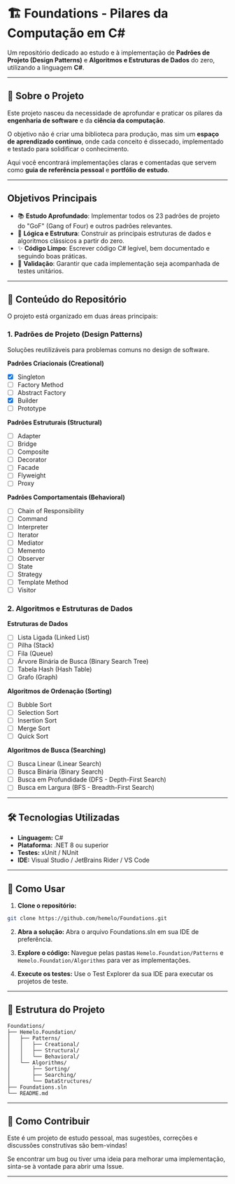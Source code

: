 ﻿# 🏗️ Foundations - Pilares da Computação em C#

Um repositório dedicado ao estudo e à implementação de **Padrões de Projeto (Design Patterns)** e **Algoritmos e Estruturas de Dados** do zero, utilizando a linguagem **C#**.

---

## 🎯 Sobre o Projeto

Este projeto nasceu da necessidade de aprofundar e praticar os pilares da **engenharia de software** e da **ciência da computação**.  

O objetivo não é criar uma biblioteca para produção, mas sim um **espaço de aprendizado contínuo**, onde cada conceito é dissecado, implementado e testado para solidificar o conhecimento.

Aqui você encontrará implementações claras e comentadas que servem como **guia de referência pessoal** e **portfólio de estudo**.

---

## Objetivos Principais

- 📚 **Estudo Aprofundado**: Implementar todos os 23 padrões de projeto do "GoF" (Gang of Four) e outros padrões relevantes.
- 🧠 **Lógica e Estrutura**: Construir as principais estruturas de dados e algoritmos clássicos a partir do zero.
- ✨ **Código Limpo**: Escrever código C# legível, bem documentado e seguindo boas práticas.
- 🧪 **Validação**: Garantir que cada implementação seja acompanhada de testes unitários.

---

## 📖 Conteúdo do Repositório

O projeto está organizado em duas áreas principais:

### 1. Padrões de Projeto (Design Patterns)

Soluções reutilizáveis para problemas comuns no design de software.

**Padrões Criacionais (Creational)**  
- [X] Singleton  
- [ ] Factory Method  
- [ ] Abstract Factory  
- [X] Builder  
- [ ] Prototype  

**Padrões Estruturais (Structural)**  
- [ ] Adapter  
- [ ] Bridge  
- [ ] Composite  
- [ ] Decorator  
- [ ] Facade  
- [ ] Flyweight  
- [ ] Proxy  

**Padrões Comportamentais (Behavioral)**  
- [ ] Chain of Responsibility  
- [ ] Command  
- [ ] Interpreter  
- [ ] Iterator  
- [ ] Mediator  
- [ ] Memento  
- [ ] Observer  
- [ ] State  
- [ ] Strategy  
- [ ] Template Method  
- [ ] Visitor  

### 2. Algoritmos e Estruturas de Dados

**Estruturas de Dados**  
- [ ] Lista Ligada (Linked List)  
- [ ] Pilha (Stack)  
- [ ] Fila (Queue)  
- [ ] Árvore Binária de Busca (Binary Search Tree)  
- [ ] Tabela Hash (Hash Table)  
- [ ] Grafo (Graph)  

**Algoritmos de Ordenação (Sorting)**  
- [ ] Bubble Sort  
- [ ] Selection Sort  
- [ ] Insertion Sort  
- [ ] Merge Sort  
- [ ] Quick Sort  

**Algoritmos de Busca (Searching)**  
- [ ] Busca Linear (Linear Search)  
- [ ] Busca Binária (Binary Search)  
- [ ] Busca em Profundidade (DFS - Depth-First Search)  
- [ ] Busca em Largura (BFS - Breadth-First Search)  

---

## 🛠️ Tecnologias Utilizadas

- **Linguagem:** C#  
- **Plataforma:** .NET 8 ou superior  
- **Testes:** xUnit / NUnit  
- **IDE:** Visual Studio / JetBrains Rider / VS Code  

---

## 🚀 Como Usar

1. **Clone o repositório:**
```bash
git clone https://github.com/hemelo/Foundations.git
```

2. **Abra a solução:**
Abra o arquivo Foundations.sln em sua IDE de preferência.

3. **Explore o código:**
Navegue pelas pastas `Hemelo.Foundation/Patterns` e `Hemelo.Foundation/Algorithms` para ver as implementações.

4. **Execute os testes:**
Use o Test Explorer da sua IDE para executar os projetos de teste.

---

## 📂 Estrutura do Projeto

```
Foundations/
├── Hemelo.Foundation/
│   ├── Patterns/
│   │   ├── Creational/
│   │   ├── Structural/
│   │   └── Behavioral/
│   └── Algorithms/
│       ├── Sorting/
│       ├── Searching/
│       └── DataStructures/
├── Foundations.sln
└── README.md
```
---

## 🤝 Como Contribuir

Este é um projeto de estudo pessoal, mas sugestões, correções e discussões construtivas são bem-vindas!

Se encontrar um bug ou tiver uma ideia para melhorar uma implementação, sinta-se à vontade para abrir uma Issue.

---

